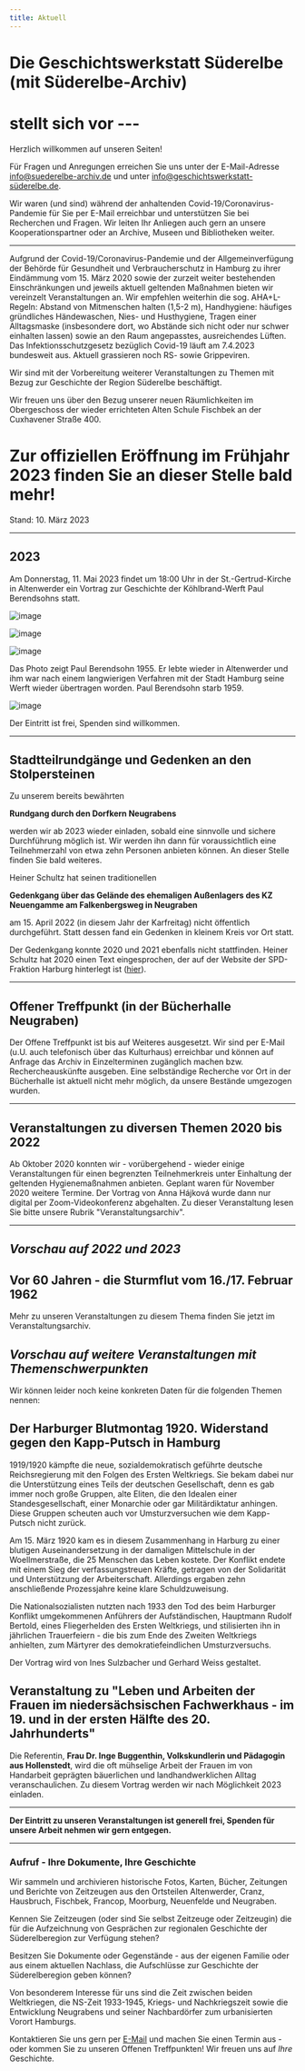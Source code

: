 ```yaml
---
title: Aktuell
---
```


# Die Geschichtswerkstatt Süderelbe (mit Süderelbe-Archiv)
# stellt sich vor ---

Herzlich willkommen auf unseren Seiten! 

Für Fragen und Anregungen erreichen Sie uns unter der E-Mail-Adresse [info@suederelbe-archiv.de](mailto:info@suederelbe-archiv.de) und unter [info@geschichtswerkstatt-süderelbe.de](mailto:info@geschichtswerkstatt-süderelbe.de).

Wir waren (und sind) während der anhaltenden Covid-19/Coronavirus-Pandemie für Sie per E-Mail erreichbar und unterstützen Sie bei Recherchen und Fragen.
Wir leiten Ihr Anliegen auch gern an unsere Kooperationspartner oder an Archive, Museen und Bibliotheken weiter.


* * *

Aufgrund der Covid-19/Coronavirus-Pandemie und der Allgemeinverfügung der Behörde für Gesundheit und Verbraucherschutz in Hamburg zu ihrer Eindämmung vom 15. März 2020 sowie der zurzeit weiter bestehenden Einschränkungen und jeweils aktuell geltenden Maßnahmen bieten wir vereinzelt Veranstaltungen an.
Wir empfehlen weiterhin die sog. AHA+L-Regeln: Abstand von Mitmenschen halten (1,5-2 m), Handhygiene: häufiges gründliches Händewaschen, Nies- und Husthygiene, Tragen einer Alltagsmaske (insbesondere dort, wo Abstände sich nicht oder nur schwer einhalten lassen) sowie an den Raum angepasstes, ausreichendes Lüften.
Das Infektionsschutzgesetz bezüglich Covid-19 läuft am 7.4.2023 bundesweit aus. Aktuell grassieren noch RS- sowie Grippeviren.

Wir sind mit der Vorbereitung weiterer Veranstaltungen zu Themen mit Bezug zur Geschichte der Region Süderelbe beschäftigt.

Wir freuen uns über den Bezug unserer neuen Räumlichkeiten im Obergeschoss der wieder errichteten Alten Schule Fischbek an der Cuxhavener Straße 400. 

# Zur offiziellen Eröffnung im Frühjahr 2023 finden Sie an dieser Stelle bald mehr!



Stand: 10. März 2023


* * *


## **2023**

Am Donnerstag, 11. Mai 2023 findet um 18:00 Uhr in der St.-Gertrud-Kirche in Altenwerder ein Vortrag zur Geschichte der Köhlbrand-Werft Paul Berendsohns statt. 

![image](https://user-images.githubusercontent.com/31505945/224285268-df5a1001-8bbe-4afc-a79a-bca918a380d1.png)

![image](https://user-images.githubusercontent.com/31505945/224285468-0e2bbb50-6bbf-406d-a12b-817bac2d730a.png)



![image](https://user-images.githubusercontent.com/31505945/224283154-5d76e8d6-c817-44fe-9015-b2dcdee28af1.png)


Das Photo zeigt Paul Berendsohn 1955. Er lebte wieder in Altenwerder und ihm war nach einem langwierigen Verfahren mit der Stadt Hamburg seine Werft wieder übertragen worden. Paul Berendsohn starb 1959.

![image](https://user-images.githubusercontent.com/31505945/224282652-ebc1c62a-f823-4f36-ad08-a43698d10b97.png)


Der Eintritt ist frei, Spenden sind willkommen.


* * *


## Stadtteilrundgänge und Gedenken an den Stolpersteinen


Zu unserem bereits bewährten 

**Rundgang durch den Dorfkern Neugrabens**

werden wir ab 2023 wieder einladen, sobald eine sinnvolle und sichere Durchführung möglich ist.
Wir werden ihn dann für voraussichtlich eine Teilnehmerzahl von etwa zehn Personen anbieten können.
An dieser Stelle finden Sie bald weiteres.


Heiner Schultz hat seinen traditionellen

**Gedenkgang über das Gelände des ehemaligen Außenlagers des KZ Neuengamme am Falkenbergsweg in Neugraben**

am 15. April 2022 (in diesem Jahr der Karfreitag) nicht öffentlich durchgeführt. Statt dessen fand ein Gedenken in kleinem Kreis vor Ort statt.

Der Gedenkgang konnte 2020 und 2021 ebenfalls nicht stattfinden. Heiner Schultz hat 2020 einen Text eingesprochen, der auf der Website der SPD-Fraktion Harburg hinterlegt ist ([hier](http://stage.spd-fraktion-harburg.de/2020/04/15/das-kz-vor-der-haustuer-gedenken-an-die-befreiung-15-april-2020/)).


* * *


## Offener Treffpunkt (in der Bücherhalle Neugraben)

Der Offene Treffpunkt ist bis auf Weiteres ausgesetzt. Wir sind per E-Mail (u.U. auch telefonisch über das Kulturhaus) erreichbar und können auf Anfrage das Archiv in Einzelterminen zugänglich machen bzw. Rechercheauskünfte ausgeben. Eine selbständige Recherche vor Ort in der Bücherhalle ist aktuell nicht mehr möglich, da unsere Bestände umgezogen wurden.

* * *

## **Veranstaltungen zu diversen Themen 2020 bis 2022**

Ab Oktober 2020 konnten wir - vorübergehend - wieder einige Veranstaltungen für einen begrenzten Teilnehmerkreis unter Einhaltung der geltenden Hygienemaßnahmen anbieten. Geplant waren für November 2020 weitere Termine. Der Vortrag von Anna Hájková wurde dann nur digital per Zoom-Videokonferenz abgehalten. Zu dieser Veranstaltung lesen Sie bitte unsere Rubrik "Veranstaltungsarchiv".


******      ******      ******      ******      ******      ******      ******      ******      ******      ******      ******      


## *Vorschau auf 2022 und 2023*

 
## **Vor 60 Jahren - die Sturmflut vom 16./17. Februar 1962**
Mehr zu unseren Veranstaltungen zu diesem Thema finden Sie jetzt im Veranstaltungsarchiv.


## *Vorschau auf weitere Veranstaltungen mit Themenschwerpunkten*

Wir können leider noch keine konkreten Daten für die folgenden Themen nennen:

## **Der Harburger Blutmontag 1920. Widerstand gegen den Kapp-Putsch in Hamburg**
1919/1920 kämpfte die neue, sozialdemokratisch geführte deutsche Reichsregierung mit den Folgen des Ersten Weltkriegs. Sie bekam dabei nur die Unterstützung eines Teils der deutschen Gesellschaft, denn es gab immer noch große Gruppen, alte Eliten, die den Idealen einer Standesgesellschaft, einer Monarchie oder gar Militärdiktatur anhingen. Diese Gruppen scheuten auch vor Umsturzversuchen wie dem Kapp-Putsch nicht zurück.

Am 15. März 1920 kam es in diesem Zusammenhang in Harburg zu einer blutigen Auseinandersetzung in der damaligen Mittelschule in der Woellmerstraße, die 25 Menschen das Leben kostete. Der Konflikt endete mit einem Sieg der verfassungstreuen Kräfte, getragen von der Solidarität und Unterstützung der Arbeiterschaft. Allerdings ergaben zehn anschließende Prozessjahre keine klare Schuldzuweisung.

Die Nationalsozialisten nutzten nach 1933 den Tod des beim Harburger Konflikt umgekommenen Anführers der Aufständischen, Hauptmann Rudolf Bertold, eines Fliegerhelden des Ersten Weltkriegs, und stilisierten ihn in jährlichen Trauerfeiern - die bis zum Ende des Zweiten Weltkriegs anhielten, zum Märtyrer des demokratiefeindlichen Umsturzversuchs.

Der Vortrag wird von Ines Sulzbacher und Gerhard Weiss gestaltet. 



## Veranstaltung zu "Leben und Arbeiten der Frauen im niedersächsischen Fachwerkhaus - im 19. und in der ersten Hälfte des 20. Jahrhunderts"
Die Referentin, **Frau Dr. Inge Buggenthin, Volkskundlerin und Pädagogin aus Hollenstedt**, wird die oft mühselige Arbeit der Frauen im von Handarbeit geprägten bäuerlichen und landhandwerklichen Alltag veranschaulichen. 
Zu diesem Vortrag werden wir nach Möglichkeit 2023 einladen.



* * *

**Der Eintritt zu unseren Veranstaltungen ist generell frei, Spenden für unsere Arbeit nehmen wir gern entgegen.**

* * *

### Aufruf - Ihre Dokumente, Ihre Geschichte

Wir sammeln und archivieren historische Fotos, Karten, Bücher, Zeitungen
und Berichte von Zeitzeugen aus den Ortsteilen Altenwerder, Cranz,
Hausbruch, Fischbek, Francop, Moorburg, Neuenfelde und Neugraben.

Kennen Sie Zeitzeugen (oder sind Sie selbst Zeitzeuge oder Zeitzeugin) die für die
Aufzeichnung von Gesprächen zur regionalen Geschichte der Süderelberegion zur Verfügung 
stehen?

Besitzen Sie Dokumente oder Gegenstände - aus der eigenen Familie oder aus
einem aktuellen Nachlass, die Aufschlüsse zur Geschichte der Süderelberegion
geben können?

Von besonderem Interesse für uns sind die Zeit zwischen beiden
Weltkriegen, die NS-Zeit 1933-1945, Kriegs- und Nachkriegszeit sowie die
Entwicklung Neugrabens und seiner Nachbardörfer zum urbanisierten Vorort Hamburgs.

Kontaktieren Sie uns gern per [E-Mail](mailto:info@suederelbe-archiv.de)
und machen Sie einen Termin aus - oder kommen Sie zu unseren Offenen
Treffpunkten! Wir freuen uns auf *Ihre* Geschichte.

